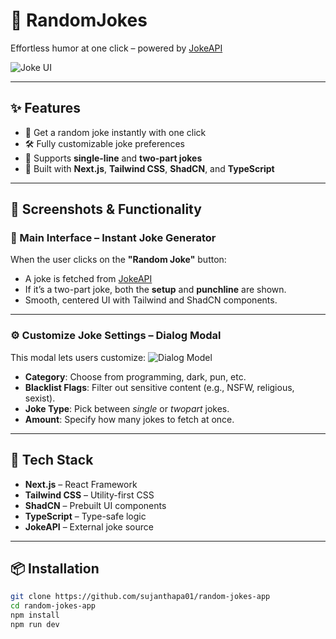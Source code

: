 
# 🤣 RandomJokes

Effortless humor at one click – powered by [JokeAPI](https://v2.jokeapi.dev/joke/)

![Joke UI](https://res.cloudinary.com/dmg30zh6b/image/upload/v1751310848/Screenshot_from_2025-07-01_00-29-51_ort3un.png)

---

## ✨ Features

- 🎲 Get a random joke instantly with one click
- 🛠️ Fully customizable joke preferences
- 💬 Supports **single-line** and **two-part jokes**
- 🚀 Built with **Next.js**, **Tailwind CSS**, **ShadCN**, and **TypeScript**

---

## 📸 Screenshots & Functionality

### 🎯 Main Interface – Instant Joke Generator


When the user clicks on the **"Random Joke"** button:
- A joke is fetched from [JokeAPI](https://v2.jokeapi.dev/)
- If it’s a two-part joke, both the **setup** and **punchline** are shown.
- Smooth, centered UI with Tailwind and ShadCN components.

---

### ⚙️ Customize Joke Settings – Dialog Modal

This modal lets users customize:
![Dialog Model](https://res.cloudinary.com/dmg30zh6b/image/upload/v1751310848/Screenshot_from_2025-07-01_00-30-08_jfhxly.png)

- **Category**: Choose from programming, dark, pun, etc.
- **Blacklist Flags**: Filter out sensitive content (e.g., NSFW, religious, sexist).
- **Joke Type**: Pick between *single* or *twopart* jokes.
- **Amount**: Specify how many jokes to fetch at once.

---

## 🧱 Tech Stack

- **Next.js** – React Framework
- **Tailwind CSS** – Utility-first CSS
- **ShadCN** – Prebuilt UI components
- **TypeScript** – Type-safe logic
- **JokeAPI** – External joke source

---

## 📦 Installation

```bash
git clone https://github.com/sujanthapa01/random-jokes-app
cd random-jokes-app
npm install
npm run dev
